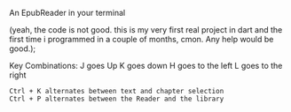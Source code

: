 An EpubReader in your terminal

(yeah, the code is not good. this is my very first real project in dart and the first time i programmed in a couple of months, cmon. Any help would be good.);

Key Combinations: 
    J goes Up
    K goes down
    H goes to the left
    L goes to the right

    Ctrl + K alternates between text and chapter selection
    Ctrl + P alternates between the Reader and the library 
    
